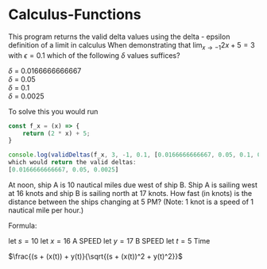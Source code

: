 # Calculus-Functions
This program returns the valid delta values using the delta - epsilon definition of a limit in calculus
When demonstrating that $\lim_{x \to -1} 2x+5 = 3 \text{ with } \epsilon = 0.1$ which of the following $\delta$ values suffices?

$\delta$ = 0.0166666666667 <br>
$\delta$ = 0.05 <br>
$\delta$ = 0.1 <br>
$\delta$ = 0.0025 <br>

To solve this you would run 
```js
const f_x = (x) => {
    return (2 * x) + 5;
}

console.log(validDeltas(f_x, 3, -1, 0.1, [0.0166666666667, 0.05, 0.1, 0.0025]))
which would return the valid deltas:
[0.0166666666667, 0.05, 0.0025]
```

At noon, ship A is 10 nautical miles due west of ship B. Ship A is sailing west at 16 knots and ship B is sailing north at 17 knots. How fast (in knots) is the distance between the ships changing at 5 PM? (Note: 1 knot is a speed of 1 nautical mile per hour.)

Formula:

let $s = 10$
let $x = 16$ A SPEED
let $y = 17$ B SPEED
let $t = 5$ Time

$\frac{(s + (x(t)) + y(t)}{\sqrt{(s + (x(t))^2 + y(t)^2}}$

